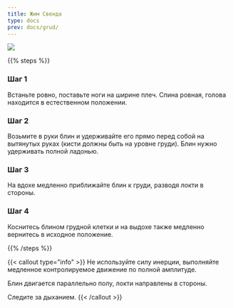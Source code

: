 ```yaml
---
title: Жим Свенда 
type: docs
prev: docs/grud/
---
```

![](https://github.com/user-attachments/assets/432d3542-07fe-43e6-9796-17d3a8e3445f)


{{% steps %}}

### Шаг 1
Встаньте ровно, поставьте ноги на ширине плеч. Спина ровная, голова находится в естественном положении. 

### Шаг 2
Возьмите в руки блин и удерживайте его прямо перед собой на вытянутых руках (кисти должны быть на уровне груди). Блин нужно удерживать полной ладонью.

### Шаг 3
На вдохе медленно приближайте блин к груди, разводя локти в стороны.

### Шаг 4
Коснитесь блином грудной клетки и на выдохе также медленно вернитесь в исходное положение. 

{{% /steps %}}

{{< callout type="info" >}}
﻿﻿Не используйте силу инерции, выполняйте медленное контролируемое движение по полной амплитуде.

﻿﻿Блин двигается параллельно полу, локти направлены в стороны.

﻿﻿Следите за дыханием.
{{< /callout >}}
